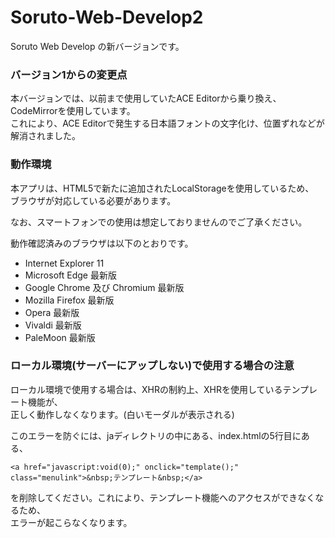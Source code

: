# Soruto-Web-Develop2
Soruto Web Develop の新バージョンです。  

### バージョン1からの変更点
本バージョンでは、以前まで使用していたACE Editorから乗り換え、 
CodeMirrorを使用しています。  
これにより、ACE Editorで発生する日本語フォントの文字化け、位置ずれなどが  
解消されました。

### 動作環境
本アプリは、HTML5で新たに追加されたLocalStorageを使用しているため、  
ブラウザが対応している必要があります。

なお、スマートフォンでの使用は想定しておりませんのでご了承ください。

動作確認済みのブラウザは以下のとおりです。
* Internet Explorer 11
* Microsoft Edge 最新版
* Google Chrome 及び Chromium 最新版
* Mozilla Firefox 最新版
* Opera 最新版
* Vivaldi 最新版
* PaleMoon 最新版

### ローカル環境(サーバーにアップしない)で使用する場合の注意
ローカル環境で使用する場合は、XHRの制約上、XHRを使用しているテンプレート機能が、  
正しく動作しなくなります。(白いモーダルが表示される)

このエラーを防ぐには、jaディレクトリの中にある、index.htmlの5行目にある、  

` <a href="javascript:void(0);" onclick="template();" class="menulink">&nbsp;テンプレート&nbsp;</a> `  

を削除してください。これにより、テンプレート機能へのアクセスができなくなるため、  
エラーが起こらなくなります。
